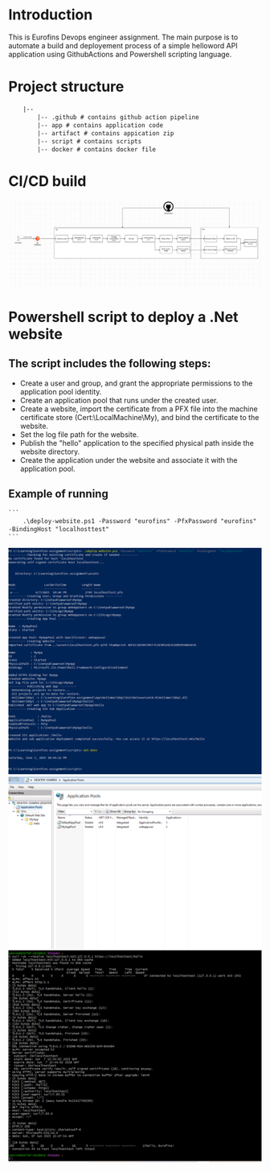 # Introduction
This is Eurofins Devops engineer assignment. The main purpose is to automate a build and deployement process of a simple helloword API application using GithubActions and Powershell scripting language.
# Project structure
```
    |--
        |-- .github # contains github action pipeline
        |-- app # contains application code
        |-- artifact # contains appication zip
        |-- script # contains scripts
        |-- docker # contains docker file
```
# CI/CD build

![My Diagram](./assets/cicd_diagram.PNG)

# Powershell script to deploy a .Net website
## The script includes the following steps:
- Create a user and group, and grant the appropriate permissions to the application pool identity.
- Create an application pool that runs under the created user.
- Create a website, import the certificate from a PFX file into the machine certificate store (Cert:\LocalMachine\My), and bind the certificate to the website.
- Set the log file path for the website.
- Publish the "hello" application to the specified physical path inside the website directory.
- Create the application under the website and associate it with the application pool.

## Example of running
    ```
        .\deploy-website.ps1 -Password "eurofins" -PfxPassword "eurofins" -BindingHost "localhosttest"
    ```


![alt text](./assets/image.png)
![alt text](./assets/image_2.png)
![alt text](./assets/image_3.png)